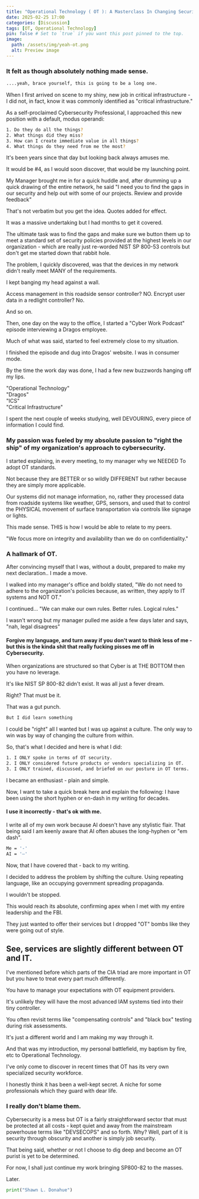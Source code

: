 ```yaml
---
title: "Operational Technology ( OT ): A Masterclass In Changing Security Culture From Within."
date: 2025-02-25 17:00
categories: [Discussion]
tags: [OT, Operational Technology]
pin: false # Set to `true` if you want this post pinned to the top.
image:
  path: /assets/img/yeah-ot.png
  alt: Preview image
---
```


### It felt as though absolutely nothing made sense.
```bash
....yeah, brace yourself, this is going to be a long one.
```

When I first arrived on scene to my shiny, new job in critical infrastructure - I did not, in fact, know it was commonly identified as "critical infrastructure."

As a self-proclaimed Cybersecurity Professional, I approached this new position with a default, modus operandi:

```bash
1. Do they do all the things?
2. What things did they miss?
3. How can I create immediate value in all things?
4. What things do they need from me the most?
```
It's been years since that day but looking back always amuses me. 

It would be #4, as I would soon discover, that would be my launching point. 

My Manager brought me in for a quick huddle and, after drumming up a quick drawing of the entire network, he said "I need you to find the gaps in our security and help out with some of our projects. Review and provide feedback"

That's not verbatim but you get the idea. Quotes added for effect. 

It was a massive undertaking but I had months to get it covered. 

The ultimate task was to find the gaps and make sure we button them up to meet a standard set of security policies provided at the highest levels in our organization - which are really just re-worded NIST SP 800-53 controls but don't get me started down that rabbit hole. 

The problem, I quickly discovered, was that the devices in my network didn't really meet MANY of the requirements.

I kept banging my head against a wall. 

Access management in this roadside sensor controller? NO.
Encrypt user data in a redlight controller? No. 

And so on. 

Then, one day on the way to the office, I started a "Cyber Work Podcast" episode interviewing a Dragos employee. 

Much of what was said, started to feel extremely close to my situation.

I finished the episode and dug into Dragos' website. I was in consumer mode. 

By the time the work day was done, I had a few new buzzwords hanging off my lips. 

"Operational Technology"<br>
"Dragos"<br>
"ICS"<br>
"Critical Infrastructure"

I spent the next couple of weeks studying, well DEVOURING, every piece of information I could find. 

### My passion was fueled by my absolute passion to "right the ship" of my organization's approach to cybersecurity. 

I started explaining, in every meeting, to my manager why we NEEDED To adopt OT standards. 

Not because they are BETTER or so wildly DIFFERENT but rather because they are simply more applicable. 

Our systems did not manage information, no, rather they processed data from roadside systems like weather, GPS, sensors, and used that to control the PHYSICAL movement of surface transportation via controls like signage or lights.

This made sense. THIS is how I would be able to relate to my peers. 

"We focus more on integrity and availability than we do on confidentiality."

### A hallmark of OT. 

After convincing myself that I was, without a doubt, prepared to make my next declaration.. I made a move. 

I walked into my manager's office and boldly stated, "We do not need to adhere to the organization's policies because, as written, they apply to IT systems and NOT OT."

I continued... 
"We can make our own rules. Better rules. Logical rules."

I wasn't wrong but my manager pulled me aside a few days later and says, "nah, legal disagrees" 

#### Forgive my language, and turn away if you don't want to think less of me - but this is the kinda shit that really fucking pisses me off in Cybersecurity. 

When organizations are structured so that Cyber is at THE BOTTOM then you have no leverage. 

It's like NIST SP 800-82 didn't exist. It was all just a fever dream. 

Right? That must be it.

That was a gut punch.

```bash
But I did learn something
```

I could be "right" all I wanted but I was up against a culture.
The only way to win was by way of changing the culture from within. 

So, that's what I decided and here is what I did:

```bash
1. I ONLY spoke in terms of OT security.
2. I ONLY considered future products or vendors specializing in OT. 
3. I ONLY trained, discussed, and briefed on our posture in OT terms. 
```

I became an enthusiast - plain and simple. 

Now, I want to take a quick break here and explain the following: I have been using the short hyphen or en-dash in my writing for decades. 

#### I use it incorrectly - that's ok with me.

I write all of my own work because AI doesn't have any stylistic flair. 
That being said I am keenly aware that AI often abuses the long-hyphen or "em dash". 

```bash
Me = '-'
AI = '—'
```

Now, that I have covered that - back to my writing. 

I decided to address the problem by shifting the culture. 
Using repeating language, like an occupying government spreading propaganda. 

I wouldn't be stopped.

This would reach its absolute, confirming apex when I met with my entire leadership and the FBI. 

They just wanted to offer their services but I dropped "OT" bombs like they were going out of style. 

## See, services are slightly different between OT and IT. 

I've mentioned before which parts of the CIA triad are more important in OT but you have to treat every part much differently.

You have to manage your expectations with OT equipment providers. 

It's unlikely they will have the most advanced IAM systems tied into their tiny controller. 

You often revisit terms like "compensating controls" and "black box" testing during risk assessments. 

It's just a different world and I am making my way through it. 

And that was my introduction, my personal battlefield, my baptism by fire, etc to Operational Technology. 

I've only come to discover in recent times that OT has its very own specialized security workforce. 

I honestly think it has been a well-kept secret. A niche for some professionals which they guard with dear life. 

### I really don't blame them. 

Cybersecurity is a mess but OT is a fairly straightforward sector that must be protected at all costs - kept quiet and away from the mainstream powerhouse terms like "DEVSECOPS" and so forth. Why? Well, part of it is security through obscurity and another is simply job security. 

That being said, whether or not I choose to dig deep and become an OT purist is yet to be determined. 

For now, I shall just continue my work bringing SP800-82 to the masses.

Later.

```python
print("Shawn L. Donahue")
```



